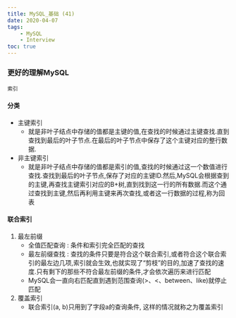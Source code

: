 ```yaml
---
title: MySQL_基础 (41)
date: 2020-04-07
tags: 
    - MySQL 
    - Interview
toc: true
---
```


### 更好的理解MySQL
    索引

<!-- more -->

#### 分类
- 主键索引
    * 就是非叶子结点中存储的值都是主键的值,在查找的时候通过主键查找.直到查找到最后的叶子节点.在最后的叶子节点中保存了这个主键对应的整行数据.
- 非主键索引
    * 就是非叶子结点中存储的值都是索引的值,查找的时候通过这一个数值进行查找.查找到最后的叶子节点,保存了对应的主键ID.然后,MySQL会根据查到的主键,再查找主键索引对应的B+树,直到找到这一行的所有数据.而这个通过查找到主键,然后再利用主键来再次查找,或者这一行数据的过程,称为回表

#### 联合索引
1. 最左前缀
    * 全值匹配查询 : 条件和索引完全匹配的查找
    * 最左前缀查找 : 查找的条件只要是符合这个联合索引,或者符合这个联合索引的最左边几项,索引就会生效,也就实现了“剪枝”的目的,加速了查找的速度.只有剩下的那些不符合最左前缀的条件,才会依次遍历来进行匹配
    * MySQL会一直向右匹配直到遇到范围查询(>、<、between、like)就停止匹配
2. 覆盖索引
    * 联合索引(a, b)只用到了字段a的查询条件, 这样的情况就称之为覆盖索引


